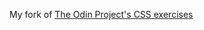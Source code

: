 My fork of [The Odin Project's CSS exercises](https://github.com/TheOdinProject/css-exercises/tree/main)
